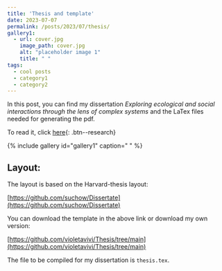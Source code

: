 ```yaml
---
title: 'Thesis and template'
date: 2023-07-07
permalink: /posts/2023/07/thesis/
gallery1:
  - url: cover.jpg
    image_path: cover.jpg
    alt: "placeholder image 1"
    title: " "
tags:
  - cool posts
  - category1
  - category2
---
```


In this post, you can find my dissertation *Exploring ecological and social interactions through the lens of complex systems* and the LaTex files needed for generating the pdf.

To read it, click [here](https://ifisc.uib-csic.es/media/publications/publication/dfJWHsdBSGu9zp7MBz2WKQ.pdf){: .btn--research}

{% include gallery id="gallery1" caption=" " %}

Layout:
------

The layout is based on the Harvard-thesis layout:

[https://github.com/suchow/Dissertate](https://github.com/suchow/Dissertate)

You can download the template in the above link or download my own version:

[https://github.com/violetavivi/Thesis/tree/main](https://github.com/violetavivi/Thesis/tree/main)

The file to be compiled for my dissertation is `thesis.tex`.
